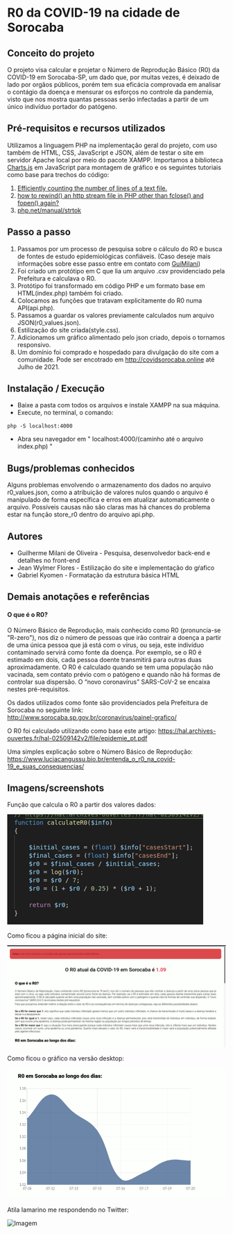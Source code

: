 # R0 da COVID-19 na cidade de Sorocaba

## Conceito do projeto

O projeto visa calcular e projetar o Número de Reprodução Básico (R0) da COVID-19 em Sorocaba-SP, um dado que, por muitas vezes, é deixado de lado por orgãos públicos, porém tem sua eficácia comprovada em analisar o contágio da doença e mensurar os esforços no controle da pandemia, visto que nos mostra quantas pessoas serão infectadas a partir de um único indivíduo portador do patógeno.
  
## Pré-requisitos e recursos utilizados

Utilizamos a linguagem PHP na implementação geral do projeto, com uso também de HTML, CSS, JavaScript e JSON, além de testar o site em servidor Apache local por meio do pacote XAMPP.
Importamos a biblioteca [Charts.js](https://www.chartjs.org/) em JavaScript para montagem de gráfico e os seguintes tutoriais como base para trechos do código:
1. [Efficiently counting the number of lines of a text file.](https://stackoverflow.com/questions/2162497/efficiently-counting-the-number-of-lines-of-a-text-file-200mb)
2. [how to rewind() an http stream file in PHP other than fclose() and fopen() again?](https://stackoverflow.com/questions/4986335/how-to-rewind-an-http-stream-file-in-php-other-than-fclose-and-fopen-again/6518288#6518288?newreg=435a966ca5a646fca605703fa27bec30)
3. [php.net/manual/strtok](https://www.php.net/manual/en/function.strtok)

## Passo a passo

1. Passamos por um processo de pesquisa sobre o cálculo do R0 e busca de fontes de estudo epidemiológicas confiáveis. (Caso deseje mais informações sobre esse passo entre em contato com [GuiMilani](https://github.com/GuiMilani/))
2. Foi criado um protótipo em C que lia um arquivo .csv providenciado pela Prefeitura e calculava o R0.
3. Protótipo foi transformado em código PHP e um formato base em HTML(index.php) também foi criado.
4. Colocamos as funções que tratavam explicitamente do R0 numa API(api.php).
5. Passamos a guardar os valores previamente calculados num arquivo JSON(r0_values.json).
6. Estilização do site criada(style.css).
7. Adicionamos um gráfico alimentado pelo json criado, depois o tornamos responsivo.
8. Um domínio foi comprado e hospedado para divulgação do site com a comunidade. Pode ser encotrado em http://covidsorocaba.online até Julho de 2021.

## Instalação / Execução

  * Baixe a pasta com todos os arquivos e instale XAMPP na sua máquina.
  * Execute, no terminal, o comando:
  ```
  php -S localhost:4000
  ```
  * Abra seu navegador em " localhost:4000/(caminho até o arquivo index.php) "

## Bugs/problemas conhecidos
Alguns problemas envolvendo o armazenamento dos dados no arquivo r0_values.json, como a atribuição de valores nulos quando o arquivo é manipulado de forma específica e erros em atualizar automaticamente o arquivo. Possíveis causas não são claras mas há chances do problema estar na função store_r0 dentro do arquivo api.php.

## Autores


* Guilherme Milani de Oliveira - Pesquisa, desenvolvedor back-end e detalhes no front-end
* Jean Wylmer Flores - Estilização do site e implementação do gŕafico
* Gabriel Kyomen - Formatação da estrutura básica HTML

## Demais anotações e referências

#### O que é o R0?

O Número Básico de Reprodução, mais conhecido como R0 (pronuncia-se "R-zero"), nos diz o número de pessoas que irão contrair a doença a partir de uma única pessoa que já está com o vírus, ou seja, este indivíduo contaminado servirá como fonte da doença. Por exemplo, se o R0 é estimado em dois, cada pessoa doente transmitirá para outras duas aproximadamente. O R0 é calculado quando se tem uma população não vacinada, sem contato prévio com o patógeno e quando não há formas de controlar sua dispersão. O “novo coronavírus” SARS-CoV-2 se encaixa nestes pré-requisitos.

Os dados utilizados como fonte são providenciados pela Prefeitura de Sorocaba no seguinte link: http://www.sorocaba.sp.gov.br/coronavirus/painel-grafico/

O R0 foi calculado utilizando como base este artigo: https://hal.archives-ouvertes.fr/hal-02509142v2/file/epidemie_pt.pdf

Uma simples explicação sobre o Número Básico de Reprodução: https://www.luciacangussu.bio.br/entenda_o_r0_na_covid-19_e_suas_consequencias/

## Imagens/screenshots

Função que calcula o R0 a partir dos valores dados:

![Imagem](https://github.com/GuiMilani/covid-sorocaba/blob/master/example-1.png)

Como ficou a página inicial do site:

![Imagem](https://github.com/GuiMilani/covid-sorocaba/blob/master/example-2.png)

Como ficou o gráfico na versão desktop:

![Imagem](https://github.com/GuiMilani/covid-sorocaba/blob/master/example-3.png)

Atila Iamarino me respondendo no Twitter:

![Imagem](https://github.com/GuiMilani/covid-sorocaba/blob/master/example-4.png)
